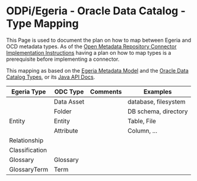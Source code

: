# ODPi/Egeria - Oracle Data Catalog - Type Mapping

This Page is used to document the plan on how to map between 
Egeria and OCD metadata types. As of the [Open Metadata Repository Connector Implementation Instructions](https://wiki.lfaidata.foundation/display/EG/Implement+an+Open+Metadata+Repository+Connector) having a plan on how to map types is a prerequisite before implementing a connector.

This mapping as based on the [Egeria Metadata
Model](https://egeria.odpi.org/open-metadata-implementation/repository-services/docs/metadata-meta-model.html)
and the [Oracle Data Catalog
Types](https://docs.oracle.com/en-us/iaas/api/#/en/data-catalog/20190325/), or its [Java API Docs](https://docs.oracle.com/en-us/iaas/tools/java/1.36.5/com/oracle/bmc/datacatalog/model/package-summary.html).


|Egeria Type         |ODC Type            |Comments            |Examples            |
|--------------------|--------------------|--------------------|--------------------|
|                    |Data Asset          |                    |database, filesystem|
|                    |Folder              |                    |DB schema, directory|
|Entity              |Entity              |                    |Table, File         |
|                    |Attribute           |                    |Column, ...         |
|Relationship        |                    |                    |                    |
|Classification      |                    |                    |                    |
|Glossary            |Glossary            |                    |                    |
|GlossaryTerm        |Term                |                    |                    |

